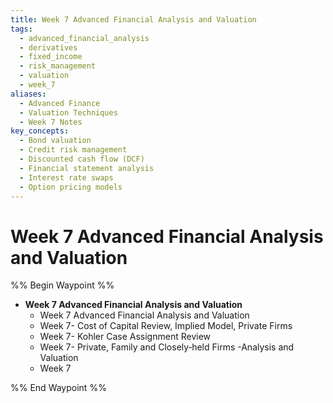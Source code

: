 ```yaml
---
title: Week 7 Advanced Financial Analysis and Valuation
tags:
  - advanced_financial_analysis
  - derivatives
  - fixed_income
  - risk_management
  - valuation
  - week_7
aliases:
  - Advanced Finance
  - Valuation Techniques
  - Week 7 Notes
key_concepts:
  - Bond valuation
  - Credit risk management
  - Discounted cash flow (DCF)
  - Financial statement analysis
  - Interest rate swaps
  - Option pricing models
---
```


# Week 7 Advanced Financial Analysis and Valuation

%% Begin Waypoint %%

- **Week 7 Advanced Financial Analysis and Valuation**
	- Week 7 Advanced Financial Analysis and Valuation
	- Week 7- Cost of Capital Review,  Implied Model,  Private Firms
	- Week 7- Kohler Case Assignment Review
	- Week 7- Private,  Family and Closely‐held Firms -Analysis and Valuation
	- Week 7

%% End Waypoint %%
